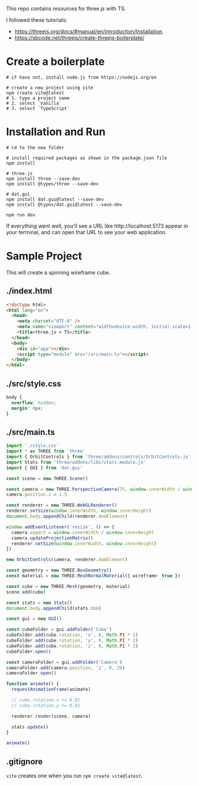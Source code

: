 This repo contains resources for three.js with TS.

I followed these tutorials:
* https://threejs.org/docs/#manual/en/introduction/Installation.
* https://sbcode.net/threejs/create-threejs-boilerplate/

# Create a boilerplate
```shell
# if have not, install node.js from https://nodejs.org/en

# create a new project using vite
npm create vite@latest
# 1. type a project name
# 2. select `Vanilla`
# 3. select `TypeScript`
```
# Installation and Run
```shell
# cd to the new folder

# install required packages as shown in the package.json file
npm install

# three.js
npm install three --save-dev
npm install @types/three --save-dev

# dat.gui
npm install dat.gui@latest --save-dev
npm install @types/dat.gui@latest --save-dev
```

```shell
npm run dev
```

If everything went well, you'll see a URL like http://localhost:5173 appear in your terminal, and can open that URL to see your web application.

# Sample Project
This will create a spinning wireframe cube.

## ./index.html
```html
<!doctype html>
<html lang="en">
  <head>
    <meta charset="UTF-8" />
    <meta name="viewport" content="width=device-width, initial-scale=1.0" />
    <title>three.js + TS</title>
  </head>
  <body>
    <div id="app"></div>
    <script type="module" src="/src/main.ts"></script>
  </body>
</html>
```

## ./src/style.css
```css
body {
  overflow: hidden;
  margin: 0px;
}
```

## ./src/main.ts
```typescript
import './style.css'
import * as THREE from 'three'
import { OrbitControls } from 'three/addons/controls/OrbitControls.js'
import Stats from 'three/addons/libs/stats.module.js'
import { GUI } from 'dat.gui'

const scene = new THREE.Scene()

const camera = new THREE.PerspectiveCamera(75, window.innerWidth / window.innerHeight, 0.1, 1000)
camera.position.z = 1.5

const renderer = new THREE.WebGLRenderer()
renderer.setSize(window.innerWidth, window.innerHeight)
document.body.appendChild(renderer.domElement)

window.addEventListener('resize', () => {
  camera.aspect = window.innerWidth / window.innerHeight
  camera.updateProjectionMatrix()
  renderer.setSize(window.innerWidth, window.innerHeight)
})

new OrbitControls(camera, renderer.domElement)

const geometry = new THREE.BoxGeometry()
const material = new THREE.MeshNormalMaterial({ wireframe: true })

const cube = new THREE.Mesh(geometry, material)
scene.add(cube)

const stats = new Stats()
document.body.appendChild(stats.dom)

const gui = new GUI()

const cubeFolder = gui.addFolder('Cube')
cubeFolder.add(cube.rotation, 'x', 0, Math.PI * 2)
cubeFolder.add(cube.rotation, 'y', 0, Math.PI * 2)
cubeFolder.add(cube.rotation, 'z', 0, Math.PI * 2)
cubeFolder.open()

const cameraFolder = gui.addFolder('Camera')
cameraFolder.add(camera.position, 'z', 0, 20)
cameraFolder.open()

function animate() {
  requestAnimationFrame(animate)

  // cube.rotation.x += 0.01
  // cube.rotation.y += 0.01

  renderer.render(scene, camera)

  stats.update()
}

animate()
```

## .gitignore
`vite` creates one when you run `npm create vite@latest`.